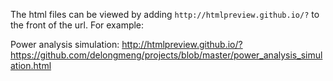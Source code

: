 
The html files can be viewed by adding `http://htmlpreview.github.io/?` to the front of the url. For example:

Power analysis simulation:
http://htmlpreview.github.io/?https://github.com/delongmeng/projects/blob/master/power_analysis_simulation.html
